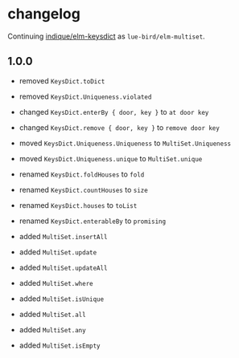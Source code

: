 # changelog

Continuing [indique/elm-keysdict](https://package.elm-lang.org/packages/indique/elm-keysdict/latest/) as `lue-bird/elm-multiset`.

## 1.0.0

- removed `KeysDict.toDict`
- removed `KeysDict.Uniqueness.violated`
- changed `KeysDict.enterBy { door, key }` to `at door key`
- changed `KeysDict.remove { door, key }` to `remove door key`

- moved `KeysDict.Uniqueness.Uniqueness` to `MultiSet.Uniqueness`
- moved `KeysDict.Uniqueness.unique` to `MultiSet.unique`

- renamed `KeysDict.foldHouses` to `fold`
- renamed `KeysDict.countHouses` to `size`
- renamed `KeysDict.houses` to `toList`
- renamed `KeysDict.enterableBy` to `promising`

- added `MultiSet.insertAll`
- added `MultiSet.update`
- added `MultiSet.updateAll`
- added `MultiSet.where`
- added `MultiSet.isUnique`
- added `MultiSet.all`
- added `MultiSet.any`
- added `MultiSet.isEmpty`
